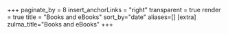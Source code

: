 +++
paginate_by = 8
insert_anchorLinks = "right"
transparent = true
render = true
title = "Books and eBooks"
sort_by="date"
aliases=[]
[extra]
zulma_title="Books and eBooks"
+++
